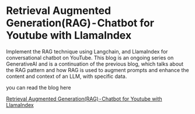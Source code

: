 # Retrieval Augmented Generation(RAG) - Chatbot for Youtube with LlamaIndex
Implement the RAG technique using Langchain, and LlamaIndex for conversational chatbot on YouTube.
This blog is an ongoing series on GenerativeAI and is a continuation of the previous blog, which talks about the RAG pattern and how RAG is used to augment prompts and enhance the content and context of an LLM, with specific data.

you can read the blog here

[Retrieval Augmented Generation(RAG) - Chatbot for Youtube with LlamaIndex](https://medium.com/@abvijaykumar/retrieval-augmented-generation-rag-chatbot-for-youtube-with-llamaindex-f17e92d8886a)
